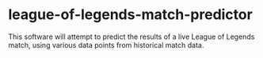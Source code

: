 # league-of-legends-match-predictor
This software will attempt to predict the results of a live League of Legends match, using various data points from historical match data.
